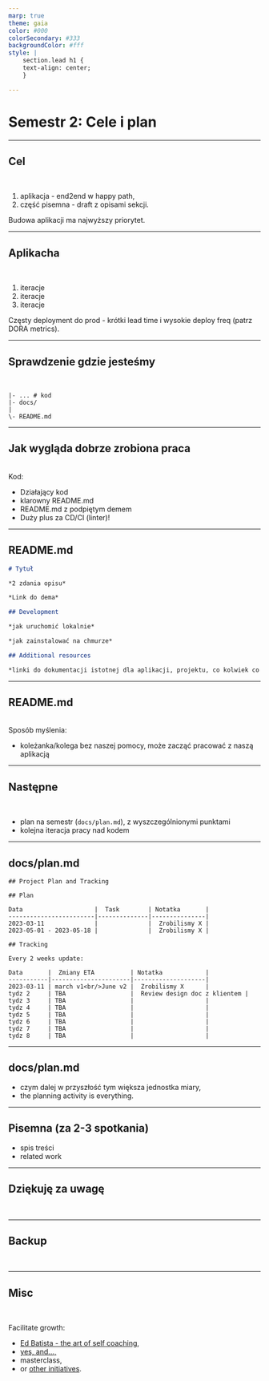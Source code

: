 ```yaml
---
marp: true
theme: gaia
color: #000
colorSecondary: #333
backgroundColor: #fff
style: |
    section.lead h1 {
    text-align: center;
    }

---
```

<!-- _class: lead -->
# Semestr 2: Cele i plan

---
<!-- _class: lead -->
## Cel
<br />

1. aplikacja - end2end w happy path,
2. część pisemna - draft z opisami sekcji.

Budowa aplikacji  ma najwyższy priorytet.

---
<!-- _class: lead -->
## Aplikacha
<br />

1. iteracje
2. iteracje
3. iteracje

Częsty deployment do prod - krótki lead time i wysokie deploy freq (patrz DORA metrics).

---
<!-- _class: lead -->
## Sprawdzenie gdzie jesteśmy
<br />

```
|- ... # kod
|- docs/
|
\- README.md
```
---
<!-- _class: lead -->
## Jak wygląda dobrze zrobiona praca
<br>
Kod:

- Działający kod
- klarowny README.md
- README.md z podpiętym demem
- Duży plus za CD/CI (linter)!

---
<!-- _class: lead -->
## README.md

```markdown
# Tytuł

*2 zdania opisu*

*Link do dema*

## Development

*jak uruchomić lokalnie*

*jak zainstalować na chmurze*

## Additional resources

*linki do dokumentacji istotnej dla aplikacji, projektu, co kolwiek co było nam pomocne*
```

---
<!-- _class: lead -->
## README.md
<br />
Sposób myślenia:

- koleżanka/kolega bez naszej pomocy, może zacząć pracować z naszą aplikacją

---
<!-- _class: lead -->
## Następne
<br />

- plan na semestr (`docs/plan.md`), z wyszczególnionymi punktami
- kolejna iteracja pracy nad kodem

---
<!-- _class: lead -->
## docs/plan.md

```
## Project Plan and Tracking

## Plan

Data                    |  Task        | Notatka       |
------------------------|--------------|---------------|
2023-03-11              |              |  Zrobilismy X |
2023-05-01 - 2023-05-18 |              |  Zrobilismy X |

## Tracking

Every 2 weeks update:

Data       |  Zmiany ETA          | Notatka            |
-----------|----------------------|--------------------|
2023-03-11 | march v1<br/>June v2 |  Zrobilismy X      |
tydz 2     | TBA                  |  Review design doc z klientem |
tydz 3     | TBA                  |                    |
tydz 4     | TBA                  |                    |
tydz 5     | TBA                  |                    |
tydz 6     | TBA                  |                    |
tydz 7     | TBA                  |                    |
tydz 8     | TBA                  |                    |
```

---
<!-- _class: lead -->
## docs/plan.md

- czym dalej w przyszłość tym większa jednostka miary,
- the planning activity is everything.

---
<!-- _class: lead -->
## Pisemna (za 2-3 spotkania)

- spis treści
- related work

---
<!-- _class: lead -->
## Dziękuję za uwagę
<br />

---
<!-- _class: lead -->
## Backup
<br />

---
<!-- _class: lead -->
## Misc
<br />

Facilitate growth:

- [Ed Batista - the art of self coaching](https://www.edbatista.com/the-art-of-self-coaching-public-course.html),
- [yes, and...,](https://en.wikipedia.org/wiki/Yes,_and...)
- masterclass,
- or [other initiatives](https://eonyc.org/wp-content/uploads/EOResources/ModeratorResources/MyEOForumModeratorGuidebook.pdf).
